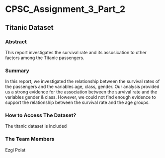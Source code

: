 # CPSC_Assignment_3_Part_2
## Titanic Dataset
### Abstract
This report investigates the survival rate and its assosication to other factors among the Titanic passengers. 

### Summary
In this report, we investigated the relationship between the survival rates of the passengers and the variables age, class, gender. Our analysis provided us a strong evidence for the association between the survival rate and the variables gender & class. However, we could not find enough evidence to support the relationship between the survival rate and the age groups.

### How to Access The Dataset?
The titanic dataset is included 

### The Team Members
Ezgi Polat
